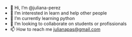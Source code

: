 - 👋 Hi, I’m @juliana-perez
- 👀 I’m interested in learn and help other people
- 🌱 I’m currently learning python
- 💞️ I’m looking to collaborate on students or profissionals
- 📫 How to reach me julianapas@gmail.com

<!---
juliana-perez/juliana-perez is a ✨ special ✨ repository because its `README.md` (this file) appears on your GitHub profile.
You can click the Preview link to take a look at your changes.
--->
